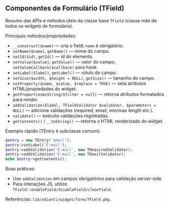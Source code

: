 ## Componentes de Formulário (TField)

Resumo das APIs e métodos úteis da classe base `TField` (classe mãe de todos os widgets de formulário).

Principais métodos/propriedades:
- `__construct($name)` — cria o field; `name` é obrigatório.
- `setName($name)`, `getName()` — nome do campo.
- `setId($id)`, `getId()` — id do elemento.
- `setValue($value)`, `getValue()` — valor do campo; `setValueCallback($callback)` para hook.
- `setLabel($label)`, `getLabel()` — rótulo do campo.
- `setSize($width, $height = NULL)`, `getSize()` — tamanho do campo.
- `setProperty($name, $value, $replace = TRUE)` — seta atributos HTML/propiedades do widget.
- `getPropertiesAsString($filter = null)` — retorna atributos formatados para render.
- `addValidation($label, TFieldValidator $validator, $parameters = NULL)` — adiciona validações (required, email, min/max length etc.).
- `validate()` — executa validações registradas.
- `getContents()` / `__toString()` — retorna o HTML renderizado do widget.

Exemplo rápido (TEntry é subclasse comum):

```php
$entry = new TEntry('email');
$entry->setLabel('E-mail');
$entry->addValidation('E-mail', new TRequiredValidator);
$entry->addValidation('E-mail', new TEmailValidator);
echo $entry->getContents();
```

Boas práticas:
- Use `addValidation` em campos obrigatórios para validação server-side.
- Para interações JS, utilize `TField::enableField/disableField/clearField`.

Referências: `lib/adianti/widget/form/TField.php`.
